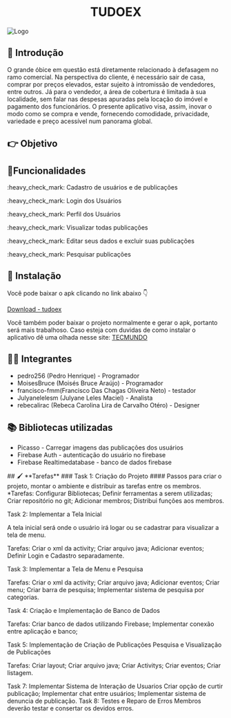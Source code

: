
<h1 align="center"> TUDOEX </h1>

![Logo](https://res.cloudinary.com/dzf56esap/image/upload/v1605906242/tdx/TudoE_i3kfrc.png)


## 📃 **Introdução**
  O grande óbice em questão está diretamente relacionado à defasagem no ramo comercial.   Na perspectiva do cliente, é necessário sair de casa, comprar por preços elevados, estar sujeito à intromissão de vendedores, entre outros. Já para o vendedor, a área de cobertura é limitada à sua localidade, sem falar nas despesas apuradas pela locação do imóvel e pagamento dos funcionários. O presente aplicativo visa, assim, inovar o modo como se compra e vende, fornecendo comodidade, privacidade, variedade e preço acessível num panorama global.
## 👉 **Objetivo**
##  📑**Funcionalidades**
<p>:heavy_check_mark: Cadastro de usuários e de publicações</p>
<p>:heavy_check_mark: Login dos Usuários </p>
<p>:heavy_check_mark: Perfil dos Usuários</p>
<p>:heavy_check_mark: Visualizar todas publicações</p>
<p>:heavy_check_mark: Editar seus dados e excluir suas publicações</p>
<p>:heavy_check_mark: Pesquisar publicações</p>

## 📲 **Instalação**

Você pode baixar o apk clicando no link abaixo 👇

[Download - tudoex](https://www.mediafire.com/file/f1ka50wgph0swmu/tudoex.apk/file)

Você também poder baixar o projeto normalmente e gerar o apk, portanto será mais trabalhoso.
Caso esteja com duvidas de como instalar o aplicativo dê uma olhada nesse site: [TECMUNDO](https://www.tecmundo.com.br/tutorial/51473-android-como-instalar-aplicativos-apk.htm)

## 👩‍💻 **Integrantes**
<ul>
  <li>pedro256 (Pedro Henrique) - Programador</il>
  <li>MoisesBruce (Moisés Bruce Araújo) - Programador</li>
  <li>francisco-fmm(Francisco Das Chagas Oliveira Neto) - testador</il>
  <li>Julyanelelesm (Julyane Leles Maciel) - Analista</il>
  <li>rebecalirac (Rebeca Carolina Lira de Carvalho Otéro) - Designer</il>
</ul>

## 📚 **Bibliotecas utilizadas**
<ul>
  <li>Picasso - Carregar imagens das publicações dos usuários</li>
  <li>Firebase Auth - autenticação do usuário no firebase</li>
  <li>Firebase Realtimedatabase - banco de dados firebase</li>
</ul>
## 🖌 **Tarefas**
### Task 1: Criação do Projeto
#### Passos para criar o projeto, montar o ambiente e distribuir as tarefas entre os membros.
   *Tarefas:
Configurar Bibliotecas;
Definir ferramentas a serem utilizadas;
Criar repositório no git;
Adicionar membros;
Distribui funções aos membros.

Task 2: Implementar a Tela Inicial

A tela inicial será onde o usuário irá logar ou se cadastrar para visualizar a tela de menu.

Tarefas:
Criar o xml da activity;
Criar arquivo java;
Adicionar eventos;
Definir Login e Cadastro separadamente.

Task 3: Implementar a Tela de Menu e Pesquisa

Tarefas:
Criar o xml da activity;
Criar arquivo java;
Adicionar eventos;
Criar menu;
Criar barra de pesquisa;
Implementar sistema de pesquisa por categorias.


Task 4: Criação e Implementação de Banco de Dados 

Tarefas:
Criar banco de dados utilizando Firebase;
Implementar conexão entre aplicação e banco;


Task 5: Implementação de Criação de Publicações Pesquisa e Visualização de Publicações

Tarefas:
Criar layout;
Criar arquivo java;
Criar Activitys;
Criar eventos;
Criar listagem.


Task 7: Implementar Sistema de Interação de Usuarios
Criar opção de curtir publicação;
Implementar chat entre usuários;
Implementar sistema de denuncia de publicação.
Task 8: Testes e Reparo de Erros
Membros deverão testar e consertar os devidos erros.

